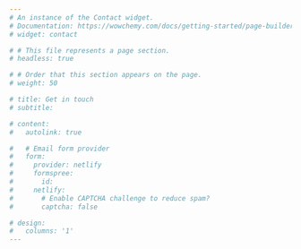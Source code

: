 ```yaml
---
# An instance of the Contact widget.
# Documentation: https://wowchemy.com/docs/getting-started/page-builder/
# widget: contact

# # This file represents a page section.
# headless: true

# # Order that this section appears on the page.
# weight: 50

# title: Get in touch
# subtitle:

# content:
#   autolink: true

#   # Email form provider
#   form:
#     provider: netlify
#     formspree:
#       id:
#     netlify:
#       # Enable CAPTCHA challenge to reduce spam?
#       captcha: false

# design:
#   columns: '1'
---
```

